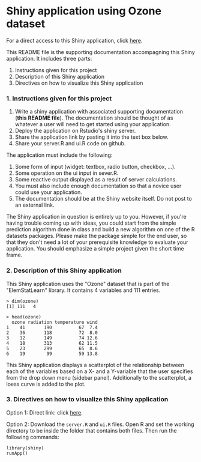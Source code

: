 # Shiny application using Ozone dataset

For a direct access to this Shiny application, click [here]().

This README file is the supporting documentation accompagning this Shiny application. It includes three parts: 

1. Instructions given for this project
2. Description of this Shiny application
3. Directives on how to visualize this Shiny application

### 1. Instructions given for this project

1. Write a shiny application with associated supporting documentation (**this README file**). The documentation should be thought of as whatever a user will need to get started using your application. 
2. Deploy the application on Rstudio's shiny server.
3. Share the application link by pasting it into the text box below. 
4. Share your server.R and ui.R code on github. 

The application must include the following:

1. Some form of input (widget: textbox, radio button, checkbox, ...).
2. Some operation on the ui input in sever.R.
3. Some reactive output displayed as a result of server calculations.
4. You must also include enough documentation so that a novice user could use your application.
5. The documentation should be at the Shiny website itself. Do not post to an external link.


The Shiny application in question is entirely up to you. However, if you're having trouble coming up with ideas, you could start from the simple prediction algorithm done in class and build a new algorithm on one of the R datasets packages. Please make the package simple for the end user, so that they don't need a lot of your prerequisite knowledge to evaluate your application. You should emphasize a simple project given the short time frame.  


### 2. Description of this Shiny application
This Shiny application uses the "Ozone" dataset that is part of the "ElemStatLearn" library. It contains 4 variables and 111 entries.

```
> dim(ozone)
[1] 111   4

> head(ozone)
  ozone radiation temperature wind
1    41       190          67  7.4
2    36       118          72  8.0
3    12       149          74 12.6
4    18       313          62 11.5
5    23       299          65  8.6
6    19        99          59 13.8
```

This Shiny application displays a scatterplot of the relationship between each of the variables based on a X- and a Y-variable that the user specifies from the drop down menu (sidebar panel). Additionally to the scatterplot, a loess curve is added to the plot.


### 3. Directives on how to visualize this Shiny application

Option 1: Direct link: click [here](). 

Option 2: Download the `server.R` and `ui.R` files. Open R and set the working directory to be inside the folder that contains both files. Then run the following commands:

```
library(shiny)
runApp()
```